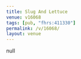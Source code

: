 ```yaml
---
title: Slug And Lettuce
venue: v16068
tags: [pub, "fhrs:411330"]
permalink: /v/16068/
layout: venue
---
```

null